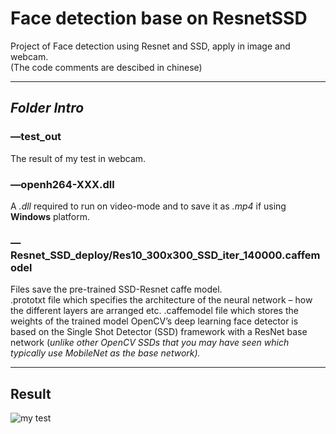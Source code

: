 # Face detection base on ResnetSSD
Project of Face detection using Resnet and SSD, apply in image and webcam.   
(The code comments are descibed in chinese)

------
## ***Folder Intro***
### —test_out
The result of my test in webcam.

### —openh264-XXX.dll
A *.dll* required to run on video-mode and to save it as *.mp4* if using **Windows** platform.

### —Resnet_SSD_deploy/Res10_300x300_SSD_iter_140000.caffemodel
Files save the pre-trained SSD-Resnet caffe model.    
   .prototxt file which specifies the architecture of the neural network – how the different layers are arranged etc.
   .caffemodel file which stores the weights of the trained model
OpenCV’s deep learning face detector is based on the Single Shot Detector (SSD) framework with a ResNet base network (*unlike other OpenCV SSDs that you may have seen which typically use MobileNet as the base network).*

------
## Result
![my test](https://github.com/LZQthePlane/Face-detection-base-on-ResnetSSD/blob/master/test_out/example.gif) 
